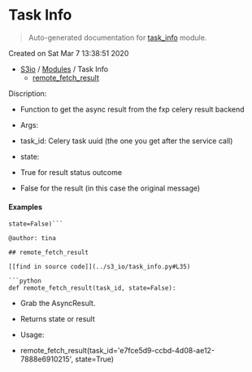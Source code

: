 # Task Info

> Auto-generated documentation for [task_info](../s3_io/task_info.py) module.

Created on Sat Mar  7 13:38:51 2020

- [S3io](README.md#s3io-index) / [Modules](MODULES.md#s3io-modules) / Task Info
    - [remote_fetch_result](#remote_fetch_result)

Discription:

- Function to get the async result from the fxp celery result backend

- Args:

- task_id: Celery task uuid (the one you get after the service call)

- state:

- True for result status outcome

- False for the result (in this case the original message)

#### Examples

```remote_fetch_result(task_id='6834be65-95af-41be-b1b8-68174f5068fe',
state=False)```

@author: tina

## remote_fetch_result

[[find in source code]](../s3_io/task_info.py#L35)

```python
def remote_fetch_result(task_id, state=False):
```

- Grab the AsyncResult.

- Returns state or result

- Usage:

- remote_fetch_result(task_id='e7fce5d9-ccbd-4d08-ae12-7888e6910215',
state=True)

